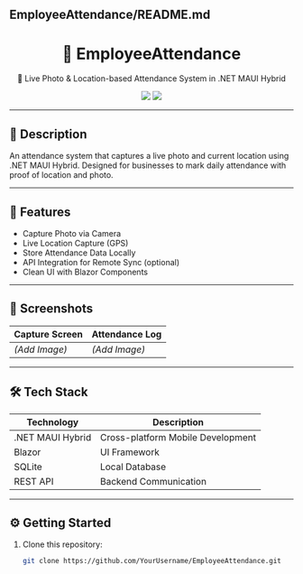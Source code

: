 
##  **EmployeeAttendance/README.md**

<h1 align="center">📸 EmployeeAttendance</h1>
<p align="center">📍 Live Photo & Location-based Attendance System in .NET MAUI Hybrid</p>

<p align="center">
  <img src="https://img.shields.io/github/languages/top/YourUsername/EmployeeAttendance?style=for-the-badge" />
  <img src="https://img.shields.io/github/last-commit/YourUsername/EmployeeAttendance?style=for-the-badge" />
</p>

---

## 📝 Description
An attendance system that captures a live photo and current location using .NET MAUI Hybrid. Designed for businesses to mark daily attendance with proof of location and photo.

---

## 🚀 Features
- Capture Photo via Camera
- Live Location Capture (GPS)
- Store Attendance Data Locally
- API Integration for Remote Sync (optional)
- Clean UI with Blazor Components

---

## 📸 Screenshots
| Capture Screen | Attendance Log |
|----------------|----------------|
| *(Add Image)*  | *(Add Image)*  |

---

## 🛠️ Tech Stack
| Technology      | Description                          |
|-----------------|--------------------------------------|
| .NET MAUI Hybrid| Cross-platform Mobile Development    |
| Blazor          | UI Framework                        |
| SQLite          | Local Database                      |
| REST API        | Backend Communication               |

---

## ⚙️ Getting Started
1. Clone this repository:
   ```bash
   git clone https://github.com/YourUsername/EmployeeAttendance.git
